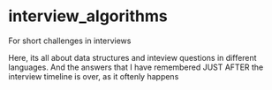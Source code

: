 # interview_algorithms
For short challenges in interviews

Here, its all about data structures and inteview questions in different languages. And the answers that I have remembered JUST AFTER the interview timeline is over, as it oftenly happens
